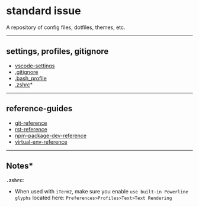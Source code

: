 # standard issue

A repository of config files, dotfiles, themes, etc.

---

## settings, profiles, gitignore

- [vscode-settings](https://code.visualstudio.com/docs/getstarted/settings)
- [.gitignore](reference-guides/.gitignore)
- [.bash_profile](reference-guides/.bash_profile)
- [.zshrc](reference-guides/.zshrc)*

---

## reference-guides

- [git-reference](reference-guides/git-reference.md)
- [rst-reference](reference-guides/rst-reference.md)
- [npm-package-dev-reference](reference-guides/npm-package-development-reference.md)
- [virtual-env-reference](reference-guides/virtual-env-reference.md)

---

## Notes*

**`.zshrc`:**
- When used with `iTerm2`, make sure you enable `use built-in Powerline glyphs` located here: `Preferences>Profiles>Text>Text Rendering`
